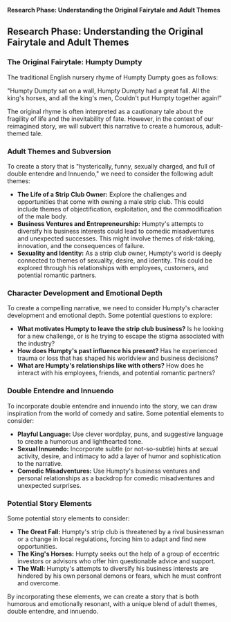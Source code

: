  **Research Phase: Understanding the Original Fairytale and Adult Themes**

## Research Phase: Understanding the Original Fairytale and Adult Themes

### The Original Fairytale: Humpty Dumpty

The traditional English nursery rhyme of Humpty Dumpty goes as follows:

"Humpty Dumpty sat on a wall,
Humpty Dumpty had a great fall.
All the king's horses, and all the king's men,
Couldn't put Humpty together again!"

The original rhyme is often interpreted as a cautionary tale about the fragility of life and the inevitability of fate. However, in the context of our reimagined story, we will subvert this narrative to create a humorous, adult-themed tale.

### Adult Themes and Subversion

To create a story that is "hysterically, funny, sexually charged, and full of double entendre and Innuendo," we need to consider the following adult themes:

*   **The Life of a Strip Club Owner:** Explore the challenges and opportunities that come with owning a male strip club. This could include themes of objectification, exploitation, and the commodification of the male body.
*   **Business Ventures and Entrepreneurship:** Humpty's attempts to diversify his business interests could lead to comedic misadventures and unexpected successes. This might involve themes of risk-taking, innovation, and the consequences of failure.
*   **Sexuality and Identity:** As a strip club owner, Humpty's world is deeply connected to themes of sexuality, desire, and identity. This could be explored through his relationships with employees, customers, and potential romantic partners.

### Character Development and Emotional Depth

To create a compelling narrative, we need to consider Humpty's character development and emotional depth. Some potential questions to explore:

*   **What motivates Humpty to leave the strip club business?** Is he looking for a new challenge, or is he trying to escape the stigma associated with the industry?
*   **How does Humpty's past influence his present?** Has he experienced trauma or loss that has shaped his worldview and business decisions?
*   **What are Humpty's relationships like with others?** How does he interact with his employees, friends, and potential romantic partners?

### Double Entendre and Innuendo

To incorporate double entendre and innuendo into the story, we can draw inspiration from the world of comedy and satire. Some potential elements to consider:

*   **Playful Language:** Use clever wordplay, puns, and suggestive language to create a humorous and lighthearted tone.
*   **Sexual Innuendo:** Incorporate subtle (or not-so-subtle) hints at sexual activity, desire, and intimacy to add a layer of humor and sophistication to the narrative.
*   **Comedic Misadventures:** Use Humpty's business ventures and personal relationships as a backdrop for comedic misadventures and unexpected surprises.

### Potential Story Elements

Some potential story elements to consider:

*   **The Great Fall:** Humpty's strip club is threatened by a rival businessman or a change in local regulations, forcing him to adapt and find new opportunities.
*   **The King's Horses:** Humpty seeks out the help of a group of eccentric investors or advisors who offer him questionable advice and support.
*   **The Wall:** Humpty's attempts to diversify his business interests are hindered by his own personal demons or fears, which he must confront and overcome.

By incorporating these elements, we can create a story that is both humorous and emotionally resonant, with a unique blend of adult themes, double entendre, and innuendo.